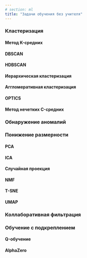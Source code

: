 ```yaml
---
# section: ml
title: "Задачи обучения без учителя"
---
```


### Кластеризация

#### Метод K-средних

#### DBSCAN

#### HDBSCAN

#### Иерархическая кластеризация

#### Аггломеративная кластеризация

#### OPTICS

#### Метод нечетких C-средних

### Обнаружение аномалий

### Понижение размерности

#### PCA

#### ICA

#### Случайная проекция

#### NMF

#### T-SNE

#### UMAP

### Коллаборативная фильтрация

### Обучение с подкреплением

#### Q-обучение

#### AlphaZero